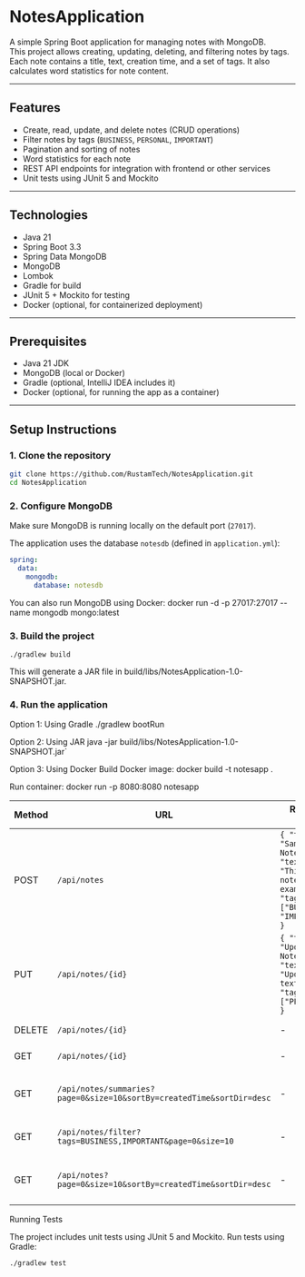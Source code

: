 # NotesApplication

A simple Spring Boot application for managing notes with MongoDB.  
This project allows creating, updating, deleting, and filtering notes by tags. Each note contains a title, text, creation time, and a set of tags. It also calculates word statistics for note content.

---

## Features

- Create, read, update, and delete notes (CRUD operations)  
- Filter notes by tags (`BUSINESS`, `PERSONAL`, `IMPORTANT`)  
- Pagination and sorting of notes  
- Word statistics for each note  
- REST API endpoints for integration with frontend or other services  
- Unit tests using JUnit 5 and Mockito

---

## Technologies

- Java 21  
- Spring Boot 3.3  
- Spring Data MongoDB  
- MongoDB  
- Lombok  
- Gradle for build  
- JUnit 5 + Mockito for testing  
- Docker (optional, for containerized deployment)

---

## Prerequisites

- Java 21 JDK  
- MongoDB (local or Docker)  
- Gradle (optional, IntelliJ IDEA includes it)  
- Docker (optional, for running the app as a container)

---

## Setup Instructions

### 1. Clone the repository

```bash
git clone https://github.com/RustamTech/NotesApplication.git
cd NotesApplication
```

### 2. Configure MongoDB

Make sure MongoDB is running locally on the default port (`27017`).

The application uses the database `notesdb` (defined in `application.yml`):

```yaml
spring:
  data:
    mongodb:
      database: notesdb
```
You can also run MongoDB using Docker:
docker run -d -p 27017:27017 --name mongodb mongo:latest

### 3. Build the project

```
./gradlew build

```

This will generate a JAR file in build/libs/NotesApplication-1.0-SNAPSHOT.jar.

### 4. Run the application
Option 1: Using Gradle
./gradlew bootRun

Option 2: Using JAR
java -jar build/libs/NotesApplication-1.0-SNAPSHOT.jar`

Option 3: Using Docker
Build Docker image:
docker build -t notesapp .

Run container:
docker run -p 8080:8080 notesapp

| Method | URL                                                                   | Request Body                                                                                      | Description                               |
| ------ | --------------------------------------------------------------------- | ------------------------------------------------------------------------------------------------- | ----------------------------------------- |
| POST   | `/api/notes`                                                          | `{ "title": "Sample Note", "text": "This is a note example", "tags": ["BUSINESS", "IMPORTANT"] }` | Create a new note                         |
| PUT    | `/api/notes/{id}`                                                     | `{ "title": "Updated Note", "text": "Updated text", "tags": ["PERSONAL"] }`                       | Update an existing note                   |
| DELETE | `/api/notes/{id}`                                                     | -                                                                                                 | Delete a note by ID                       |
| GET    | `/api/notes/{id}`                                                     | -                                                                                                 | Get a note by ID                          |
| GET    | `/api/notes/summaries?page=0&size=10&sortBy=createdTime&sortDir=desc` | -                                                                                                 | Get paginated note summaries              |
| GET    | `/api/notes/filter?tags=BUSINESS,IMPORTANT&page=0&size=10`            | -                                                                                                 | Get notes filtered by tags                |
| GET    | `/api/notes?page=0&size=10&sortBy=createdTime&sortDir=desc`           | -                                                                                                 | Get all notes with pagination and sorting |


Running Tests

The project includes unit tests using JUnit 5 and Mockito.
Run tests using Gradle:

```
./gradlew test
```
